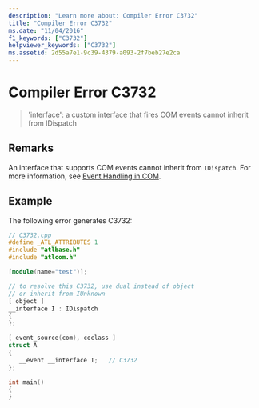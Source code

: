 ```yaml
---
description: "Learn more about: Compiler Error C3732"
title: "Compiler Error C3732"
ms.date: "11/04/2016"
f1_keywords: ["C3732"]
helpviewer_keywords: ["C3732"]
ms.assetid: 2d55a7e1-9c39-4379-a093-2f7beb27e2ca
---
```

# Compiler Error C3732

> 'interface': a custom interface that fires COM events cannot inherit from IDispatch

## Remarks

An interface that supports COM events cannot inherit from `IDispatch`. For more information, see [Event Handling in COM](../../cpp/event-handling-in-com.md).

## Example

The following error generates C3732:

```cpp
// C3732.cpp
#define _ATL_ATTRIBUTES 1
#include "atlbase.h"
#include "atlcom.h"

[module(name="test")];

// to resolve this C3732, use dual instead of object
// or inherit from IUnknown
[ object ]
__interface I : IDispatch
{
};

[ event_source(com), coclass ]
struct A
{
   __event __interface I;   // C3732
};

int main()
{
}
```
